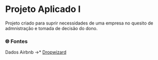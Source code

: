 # Projeto Aplicado I

Projeto criado para suprir necessidades de uma empresa no quesito de admnistração e tomada de decisão do dono.

### 🌐 Fontes

Dados Airbnb ->* [Dropwizard](https://www.kaggle.com/datasets/dgomonov/new-york-city-airbnb-open-data?resource=download)
